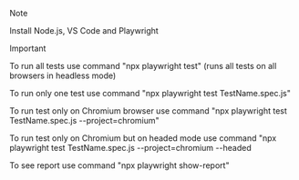 > [!NOTE]
> Install Node.js, VS Code and Playwright

> [!IMPORTANT]
> To run all tests use command "npx playwright test" (runs all tests on all browsers in headless mode)
> 
> To run only one test use command "npx playwright test TestName.spec.js"
> 
> To run test only on Chromium browser use command "npx playwright test TestName.spec.js --project=chromium"
> 
> To run test only on Chromium but on headed mode use command "npx playwright test TestName.spec.js --project=chromium --headed
>
> To see report use command "npx playwright show-report"
